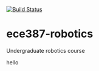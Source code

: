 
[![Build Status](https://travis-ci.org/MarsUniversity/ece387.svg?branch=master)](https://travis-ci.org/MarsUniversity/ece387)

# ece387-robotics

Undergraduate robotics course

hello
